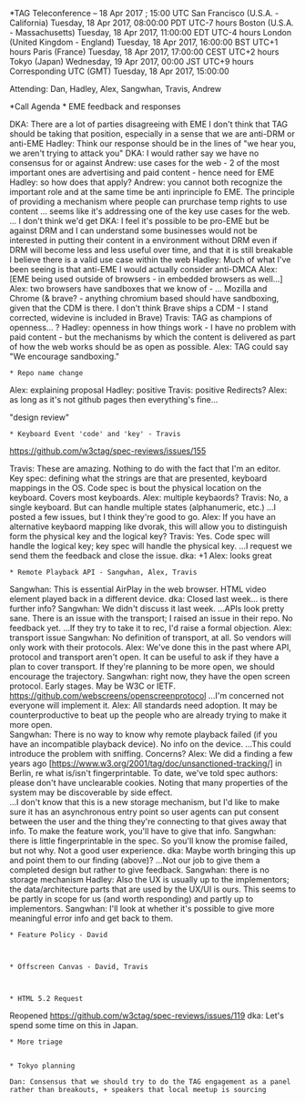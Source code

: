 *TAG Teleconference – 18 Apr 2017 ; 15:00 UTC
San Francisco (U.S.A. - California)        Tuesday, 18 Apr 2017, 08:00:00        PDT        UTC-7 hours
Boston (U.S.A. - Massachusetts)        Tuesday, 18 Apr 2017, 11:00:00        EDT        UTC-4 hours
London (United Kingdom - England)        Tuesday, 18 Apr 2017, 16:00:00        BST        UTC+1 hours
Paris (France)        Tuesday, 18 Apr 2017, 17:00:00        CEST        UTC+2 hours
Tokyo (Japan)        Wednesday, 19 Apr 2017, 00:00        JST        UTC+9 hours
Corresponding UTC (GMT)        Tuesday, 18 Apr 2017, 15:00:00

Attending: Dan, Hadley, Alex, Sangwhan, Travis, Andrew

*Call Agenda
	* EME feedback and responses

DKA: There are a lot of parties disagreeing with EME
I don't think that TAG should be taking that position, especially in a sense that we are anti-DRM or anti-EME
Hadley: Think our response should be in the lines of "we hear you, we aren't trying to attack you"
DKA: I would rather say we have no consensus for or against
Andrew: use cases for the web - 2 of the most important ones are advertising and paid content - hence need for EME
Hadley: so how does that apply?
Andrew: you cannot both recognize the important role and at the same time be anti inprinciple fo EME. The principle of providing a mechanism where people can prurchase temp rights to use content
	... seems like it's addressing one of the key use cases for the web.
	... I don't think we'd get 
DKA: I feel it's possible to be pro-EME but be against DRM
and I can understand some businesses would not be interested in putting their content in a environment without DRM
even if DRM will become less and less useful over time, and that it is still breakable
I believe there is a valid use case within the web
Hadley: Much of what I've been seeing is that anti-EME I would actually consider anti-DMCA
Alex: [EME being used outside of browsers - in embedded browsers as well...]
Alex: two browsers have sandboxes that we know of - 
... Mozilla and Chrome (& brave? - anything chromium based should have sandboxing, given that the CDM is there. I don't think Brave ships a CDM - I stand corrected, widevine is included in Brave)
Travis: TAG as champions of openness... ?
Hadley: openness in how things work - I have no problem with paid content - but the mechanisms by which the content is delivered as part of how the web works should be as open as possible.
Alex: TAG could say "We encourage sandboxing."

	* Repo name change

Alex: explaining proposal
Hadley: positive
Travis: positive
Redirects? 
Alex: as long as it's not github pages then everything's fine...

"design review"

	* Keyboard Event 'code' and 'key' - Travis
https://github.com/w3ctag/spec-reviews/issues/155

Travis: These are amazing. Nothing to do with the fact that I'm an editor. Key spec: defining what the strings are that are presented, keyboard mappings in the OS. Code spec is bout the physical location on the keyboard.  Covers most keyboards.
Alex: multiple keybaords?
Travis: No, a single keyboard. But can handle multiple states (alphanumeric, etc.)
...I posted a few issues, but I think they're good to go.
Alex: If you have an alternative keybaord mapping like dvorak, this will allow you to distinguish form the physical key and the logical key?
Travis: Yes.  Code spec will handle the logical key; key spec will handle the physical key. 
...I request we send them the feedback and close the issue. 
dka: +1
Alex: looks great
<issue closed>

	* Remote Playback API - Sangwhan, Alex, Travis
Sangwhan: This is essential AirPlay in the web browser. HTML video element played back in a different device.
dka: Closed last week... is there further info?
Sangwhan: We didn't discuss it last week.
...APIs look pretty sane. There is an issue with the transport; I raised an issue in their repo. No feedback yet.
...If they try to take it to rec, I'd raise a formal objection.
Alex: transport issue
Sangwhan: No definition of transport, at all.  So vendors will only work with their protocols.
Alex: We've done this in the past where API, protocol and transport aren't open. It can be useful to ask if they have a plan to cover transport.  If they're planning to be more open, we should encourage the trajectory.
Sangwhan: right now, they have the open screen protocol. Early stages.  May be W3C or IETF. https://github.com/webscreens/openscreenprotocol
...I'm concerned not everyone will implement it.
Alex: All standards need adoption.  It may be counterproductive to beat up the people who are already trying to make it more open.  
Sangwhan: There is no way to know why remote playback failed (if you have an incompatible playback device). No info on the device.
...This could introduce the problem with sniffing.  Concerns?
Alex: We did a finding a few years ago [https://www.w3.org/2001/tag/doc/unsanctioned-tracking/] in Berlin, re what is/isn't fingerprintable. To date, we've told spec authors: please don't have unclearable cookies. Noting that many properties of the system may be discoverable by side effect.  
...I don't know that this is a new storage mechanism, but I'd like to make sure it has an asynchronous entry point so user agents can put consent between the user and the thing they're connecting to that gives away that info. To make the feature work, you'll have to give that info.
Sangwhan: there is little fingerprintable in the spec. So you'll know the promise failed, but not why.  Not a good user experience.
dka: Maybe worth bringing this up and point them to our finding (above)?
...Not our job to give them a completed design but rather to give feedback.
Sangwhan: there is no storage mechanism
Hadley: Also the UX is usually up to the implementors; the data/architecture parts that are used by the UX/UI is ours.  This seems to be partly in scope for us (and worth responding) and partly up to implementors. 
Sangwhan: I'll look at whether it's possible to give more meaningful error info and get back to them.


	* Feature Policy - David



	* Offscreen Canvas - David, Travis



	* HTML 5.2 Request
Reopened https://github.com/w3ctag/spec-reviews/issues/119
dka: Let's spend some time on this in Japan.


	* More triage


	* Tokyo planning

	Dan: Consensus that we should try to do the TAG engagement as a panel rather than breakouts, + speakers that local meetup is sourcing
	
